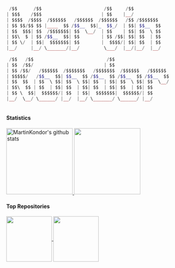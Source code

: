 <!--
<div align="left">
  <code><img height="20" alt="python" src="https://raw.githubusercontent.com/github/explore/80688e429a7d4ef2fca1e82350fe8e3517d3494d/topics/python/python.png"></code>
  <code><img height="20" alt="javascript" src="https://raw.githubusercontent.com/github/explore/80688e429a7d4ef2fca1e82350fe8e3517d3494d/topics/javascript/javascript.png"></code>
  <code><img height="20" alt="nodejs" src="https://raw.githubusercontent.com/github/explore/80688e429a7d4ef2fca1e82350fe8e3517d3494d/topics/nodejs/nodejs.png"></code>   
  <code><img height="20" alt="react" src="https://raw.githubusercontent.com/github/explore/80688e429a7d4ef2fca1e82350fe8e3517d3494d/topics/react/react.png"></code>
  <code><img height="20" alt="graphql" src="https://raw.githubusercontent.com/github/explore/5c058a388828bb5fde0bcafd4bc867b5bb3f26f3/topics/graphql/graphql.png"></code> 
  </br></br>
  <a href="https://www.buymeacoffee.com/mrt" target="_blank">
    <img src="https://cdn.buymeacoffee.com/buttons/v2/default-red.png" alt="Buy Me A Coffee" width="150" >
  </a>
</div>
-->

```php
 /$$      /$$                       /$$     /$$          
| $$$    /$$$                      | $$    |__/          
| $$$$  /$$$$  /$$$$$$   /$$$$$$  /$$$$$$   /$$ /$$$$$$$ 
| $$ $$/$$ $$ |____  $$ /$$__  $$|_  $$_/  | $$| $$__  $$
| $$  $$$| $$  /$$$$$$$| $$  \__/  | $$    | $$| $$  \ $$
| $$\  $ | $$ /$$__  $$| $$        | $$ /$$| $$| $$  | $$
| $$ \/  | $$|  $$$$$$$| $$        |  $$$$/| $$| $$  | $$
|__/     |__/ \_______/|__/         \___/  |__/|__/  |__/
                                                         
 /$$   /$$                           /$$                    
| $$  /$$/                          | $$                    
| $$ /$$/   /$$$$$$  /$$$$$$$   /$$$$$$$  /$$$$$$   /$$$$$$ 
| $$$$$/   /$$__  $$| $$__  $$ /$$__  $$ /$$__  $$ /$$__  $$
| $$  $$  | $$  \ $$| $$  \ $$| $$  | $$| $$  \ $$| $$  \__/
| $$\  $$ | $$  | $$| $$  | $$| $$  | $$| $$  | $$| $$      
| $$ \  $$|  $$$$$$/| $$  | $$|  $$$$$$$|  $$$$$$/| $$      
|__/  \__/ \______/ |__/  |__/ \_______/ \______/ |__/      
                                                            
```

#### Statistics

<div align="left">
  <a href="#">
    <img src="https://github-readme-stats.vercel.app/api?username=martinkondor&show_icons=true&theme=tokyonight&hide_border=true&include_total_commits=true" alt="MartinKondor's github stats" height=175 /> 
  </a>
  <a href="#">
    <img src="https://github-readme-stats.vercel.app/api/top-langs/?username=MartinKondor&layout=compact&theme=tokyonight&hide_border=true&hide=jupyter%20notebook,html,css,tex,twig,cmake,makefile" height=175 /> 
  </a>
</div>

#### Top Repositories

<div align="left">
  <a href="https://github.com/MartinKondor/MovieRecommender">
    <img align="center" src="https://github-readme-stats.vercel.app/api/pin/?username=MartinKondor&repo=MovieRecommender&theme=tokyonight" height=120 /> 
  </a>
  <a href="https://github.com/MartinKondor/TinyChat">
    <img align="center" src="https://github-readme-stats.vercel.app/api/pin/?username=MartinKondor&repo=TinyChat&theme=tokyonight" height=120 /> 
  </a>
</div>
